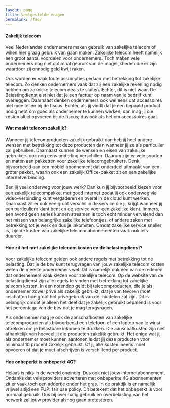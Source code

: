 ```yaml
---
layout: page
title: Veelgestelde vragen
permalink: /faq/
---
```


#### Zakelijk telecom

Veel Nederlandse ondernemers maken gebruik van zakelijke telecom of willen hier graag gebruik van gaan maken. Zakelijke telecom heeft namelijk een groot aantal voordelen voor ondernemers. Toch maken vele ondernemers nog niet optimaal gebruik van de mogelijkheden die er zijn waardoor zij onnodig geld kwijt raken.

Ook worden er vaak foute assumpties gedaan met betrekking tot zakelijke telecom. Zo denken ondernemers vaak dat zij een zakelijke rekening nodig hebben om zakelijke telecom deals te sluiten. Echter, dit is niet waar. De Belastingdienst eist niet dat je een factuur op naam van je bedrijf kunt overleggen. Daarnaast denken ondernemers ook wel eens dat accessoires niet mee tellen bij de fiscus. Echter, als jij vindt dat je een bepaald product nodig hebt om goed als ondernemer te kunnen werken, dan mag jij die kosten altijd opvoeren bij de fiscus; dus ook als het om accessoires gaat.

#### Wat maakt telecom zakelijk?

Wanneer jij telecomproducten zakelijk gebruikt dan heb jij heel andere wensen met betrekking tot deze producten dan wanneer jij ze als particulier zal gebruiken. Daarnaast kunnen de wensen en eisen van zakelijke gebruikers ook nog eens onderling verschillen. Daarom zijn er vele soorten en maten aan pakketten voor zakelijke telecomgebruikers. Denk bijvoorbeeld aan een mobiel abonnement dat onderdeel uitmaakt van een groter pakket, waarin ook een zakelijk Office-pakket zit en een zakelijke internetverbinding.

Ben jij veel onderweg voor jouw werk? Dan kun jij bijvoorbeeld kiezen voor een zakelijk telecompakket met goed internet zodat jij ook onderweg via video-verbinding kunt vergaderen en overal in de cloud kunt werken. Daarnaast zit er ook een groot verschil in de service die jij krijgt wanneer jij een particuliere klant bent en de service voor een zakelijke klant. Immers, een avond geen series kunnen streamen is toch echt minder vervelend dan het missen van belangrijke zakelijke telefoontjes, of andere zaken met betrekking tot je werk en dus je inkomsten. Omdat zakelijke service sneller is, zijn de kosten van zakelijke telecom abonnementen vaak ook iets duurder.

#### Hoe zit het met zakelijke telecom kosten en de belastingdienst?

Voor zakelijke telecom gelden ook andere regels met betrekking tot de belasting. Dat je de btw kunt terugvragen van jouw zakelijke telecom kosten weten de meeste ondernemers wel. Dit is namelijk ook één van de redenen dat ondernemers vaak kiezen voor zakelijke telecom. Op de website van de belastingdienst zijn alle regels te vinden met betrekking tot zakelijke telecom kosten. In een notendop geldt bij telecomproducten, die je als ondernemer zowel privé als zakelijk gebruikt, dat je van tevoren moet inschatten hoe groot het privégebruik van de middelen zal zijn. Dit is belangrijk omdat je alleen het deel dat je zakelijk gebruikt bepalend is voor het percentage van de btw dat je mag terugvragen.

Als ondernemer mag je ook de aanschafkosten van zakelijke telecomproducten als bijvoorbeeld een telefoon of een laptop van je winst aftrekken om je belastbare inkomen te drukken. Die aanschafkosten zijn niet afhankelijk van hoeveel jij die producten zakelijk gebruikt. Het enige wat jij als ondernemer moet kunnen aantonen is dat jij deze producten voor minimaal 10 procent zakelijk gebruikt. Of jij alle kosten ineens moet opvoeren of dat je moet afschrijven is verschillend per product.

#### Hoe onbeperkt is onbeperkt 4G?

Helaas is niks in de wereld oneindig. Dus ook niet jouw internetabonnement. Ondanks dat vele providers adverteren met onbeperkte 4G abonnementen zit er vaak toch een addertje onder het gras. In de praktijk is er namelijk vrijwel altijd een FUP: fair use policy. Dit betekent dat het onbeperkt is voor normaal gebruik. Dus bij overmatig gebruik en overbelasting van het netwerk zal jouw provider alsnog gaan protesteren.
